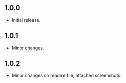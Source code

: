 ## 1.0.0

* Initial release.

## 1.0.1

* Minor changes.

## 1.0.2

* Minor changes on readme file, attached screenshots.